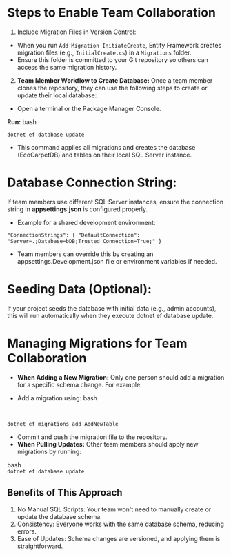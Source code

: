 # Steps to Enable Team Collaboration
1. Include Migration Files in Version Control:

- When you run `Add-Migration InitiateCreate`, Entity Framework creates migration files (e.g., `InitialCreate.cs`) in a `Migrations` folder.
- Ensure this folder is committed to your Git repository so others can access the same migration history.
  
2. **Team Member Workflow to Create Database:** Once a team member clones the repository, they can use the following steps to create or update their local database:

- Open a terminal or the Package Manager Console.
  
**Run:**
bash

`dotnet ef database update`
- This command applies all migrations and creates the database (EcoCarpetDB) and tables on their local SQL Server instance.
# Database Connection String:

If team members use different SQL Server instances, ensure the connection string in **appsettings.json** is configured properly.

- Example for a shared development environment:

` "ConnectionStrings": {
  "DefaultConnection": "Server=.;Database=bDB;Trusted_Connection=True;"
} `
- Team members can override this by creating an appsettings.Development.json file or environment variables if needed.
# Seeding Data (Optional):

If your project seeds the database with initial data (e.g., admin accounts), this will run automatically when they execute dotnet ef database update.

# Managing Migrations for Team Collaboration
- **When Adding a New Migration:** Only one person should add a migration for a specific schema change. For example:

- Add a migration using:
bash
<br>

`dotnet ef migrations add AddNewTable`
<br>
- Commit and push the migration file to the repository.
- **When Pulling Updates:** Other team members should apply new migrations by running:

bash
<br>
   `dotnet ef database update`
## Benefits of This Approach
1. No Manual SQL Scripts: Your team won't need to manually create or update the database schema.
2. Consistency: Everyone works with the same database schema, reducing errors.
3. Ease of Updates: Schema changes are versioned, and applying them is straightforward.
